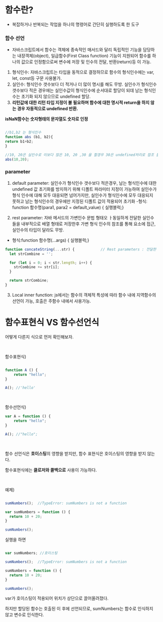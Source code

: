 # 함수란?
- 복잡하거나 반복되는 작업을 하나의 명령어로 간단히 실행하도록 한 도구

### 함수 선언
- 자바스크립트에서 함수는 객체에 종속적인 매서드와 달리 독립적인 기능을 담당하는 내장객체(object),
   일급함수(First Class function) 기능이 지원되어 함수를 하나의 값으로 인정함으로써 변수에 저장 및 인수의 전달, 반환(return)등 이 가능.
1) 형식인수: 자바스크립트는 타입을 동적으로 결정하므로 함수의 형식인수에는 var, let, const등 구문 사용불가. 
2) 실인수: 형식인수 갯수보다 더 적거나 더 많이 명시를 해도 무방. 실인수가 형식인수 갯수보다 적은 경우에는 실인수값이 형식인수에 순서대로 할당이 되데 남는 형식인수는 초기화 되지 않으므로 undefined 할당.
3) **리턴값에 대한 리턴 타입 지정이 불 필요하며 함수에 대한 명시적 return을 하지 않는 경우 자동적으로 undefined 반환.**

**isNaN함수는 숫자형태의 문자열도 숫자로 인정**

```js

//b1,b2 는 형식인수 
function abs (b1, b2){
return b1+b2;
}

//10, 20은 실인수로 이보다 많은 10, 20 ,30 을 할경우 30은 undefined처리로 참조 불가
abs(10,20);
```


### parameter 
1) default parameter: 실인수가 형식인수 갯수보다 적은경우, 남는 형식인수에 대한 undefined 값 초기화를 방지하기 위해 디폴트 파라미터 지정이 가능하여 실인수가 형식 인수에 대해 모두 대응되면
   넘어가지만, 실인수가 형식인수에 모두 대응되지 못하고 남는 형식인수의 경우에만 지정된 디폴트 값이 적용되어 초기화
-형식: function 함수명(para1, para2 = default_value) {
                실행블럭;}

2) rest parameter: 자바 메서드의 가변인수 문법 형태오 ㅏ동일하게 전달한 실인수들을 내부적으로 배열 형태로 저장한후 가변 형식 인수의 참조를 통해 요소에 접근, 
실인수의 타입이 달라도 무방.
- 형식:function 함수명(...args) {
                실행블럭;}

```js
function concateString(...str) {            // Rest parameters : 전달한 실인수들을 배열 형태로 받아 참조를 반환.
  let strCombine = '';

  for (let i = 0; i < str.length; i++) {
    strCombine += str[i];
  }

  return strCombine;
}

```
3) Local inner function: js에서는 함수의 객체적 특성에 따라 함수 내에 지역함수의 선언이 가능, 호출은 주함수 내에서 사용가능.





# 함수표현식 VS 함수선언식


어떻게 다른지 식으로 먼저 확인해보자. 

<br>

함수표현식)

```jsx

function A () {
    return "hello";
}

A(); //'hello'

```

<br> 


함수선언식)

```jsx
var A = function () { 
    return "hello";
}

A(); //"hello";

```

<br>

함수 선언식은 **호이스팅**의 영향을 받지만, 함수 표현식은 호이스팅의 영향을 받지 않는다.

함수표현식에는 **클로저와 콜백으로** 사용이 가능하다. 


<br>

예제) 

```jsx 

sumNumbers();  //TypeError: sumNumbers is not a function

var sumNumbers = function () {
  return 10 + 20;
}

sumNumbers();

```

실행을 하면


```jsx

var sumNumbers; //호이스팅 

sumNumbers();  //TypeError: sumNumbers is not a function

sumNumbers = function () {
  return 10 + 20;
}

sumNumbers();

```

var가 호이스팅이 적용되어 위치가 상단으로 끌어올려졌다.

하지만 할당된 함수는 호출된 이 후에 선언되므로, sumNumbers는 함수로 인식하지 않고 변수로 인식한다. 
